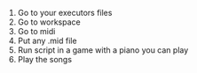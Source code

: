 1. Go to your executors files
2. Go to workspace
3. Go to midi
4. Put any .mid file
5. Run script in a game with a piano you can play
6. Play the songs
